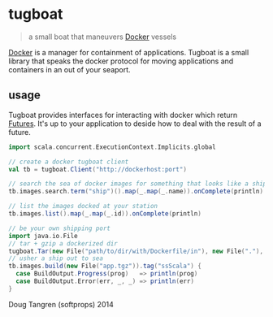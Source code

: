 # tugboat

> a small boat that maneuvers [Docker](http://www.docker.com/) vessels

[Docker](http://www.docker.com/) is a manager for containment of applications. Tugboat is a small library
that speaks the docker protocol for moving applications and containers in an out of your seaport.

## usage

Tugboat provides interfaces for interacting with docker which return [Futures](http://www.scala-lang.org/api/current/index.html#scala.concurrent.Future).
It's up to your application to deside how to deal with the result of a future.

```scala
import scala.concurrent.ExecutionContext.Implicits.global

// create a docker tugboat client
val tb = tugboat.Client("http://dockerhost:port")

// search the sea of docker images for something that looks like a ship
tb.images.search.term("ship")().map(_.map(_.name)).onComplete(println)

// list the images docked at your station
tb.images.list().map(_.map(_.id)).onComplete(println)

// be your own shipping port
import java.io.File
// tar + gzip a dockerized dir
tugboat.Tar(new File("path/to/dir/with/Dockerfile/in"), new File("."), "app", zip = true)
// usher a ship out to sea
tb.images.build(new File("app.tgz")).tag("ssScala") {
  case BuildOutput.Progress(prog)   => println(prog)
  case BuildOutput.Error(err, _, _) => println(err)
}
```

Doug Tangren (softprops) 2014
